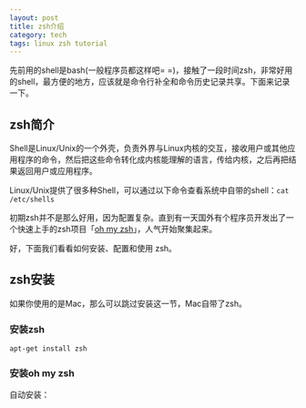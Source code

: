 ```yaml
---
layout: post
title: zsh介绍
category: tech
tags: linux zsh tutorial
---
```


先前用的shell是bash(一般程序员都这样吧= =)，接触了一段时间zsh，非常好用的shell，最方便的地方，应该就是命令行补全和命令历史记录共享。下面来记录一下。

## zsh简介

Shell是Linux/Unix的一个外壳，负责外界与Linux内核的交互，接收用户或其他应用程序的命令，然后把这些命令转化成内核能理解的语言，传给内核，之后再把结果返回用户或应用程序。

Linux/Unix提供了很多种Shell，可以通过以下命令查看系统中自带的shell：`cat /etc/shells`

初期zsh并不是那么好用，因为配置复杂。直到有一天国外有个程序员开发出了一个快速上手的zsh项目「[oh my zsh](https://github.com/robbyrussell/oh-my-zsh)」，人气开始聚集起来。

好，下面我们看看如何安装、配置和使用 zsh。


## zsh安装

如果你使用的是Mac，那么可以跳过安装这一节，Mac自带了zsh。
### 安装zsh
	apt-get install zsh
### 安装oh my zsh
自动安装：

	wget https://github.com/robbyrussell/oh-my-zsh/raw/master/tools/install.sh -O - | sh
手动安装：
	
	git clone git://github.com/robbyrussell/oh-my-zsh.git ~/.oh-my-zsh
	cp ~/.oh-my-zsh/templates/zshrc.zsh-template ~/.zshrc

## zsh配置

与bash类似的配置文件.bashrc，zsh的配置主要集中在用户当前目录的.zshrc里，打开.zshrc，在最下面会发现这么一行字：

	# Customize to your needs…

可以在此处定义自己的环境变量和别名，当然，oh my zsh 在安装时已经自动读取当前的环境变量并进行了设置，你可以继续追加其他环境变量。

我自己的部分配置如下：

	alias vi='vim'
	alias dd='df -h'
	alias p='netstat -antp'
	alias pp='pstree -a'
	alias ta='tail -f /var/log/syslog'
	alias dudir='du --max-depth=1 -ah 2> /dev/null | sort -hr | head '
	alias rm0='find / -type f -name "0" | xargs -i  rm -fr "{}"'
	alias grepall='grep -D skip -nRe'
	
	ip() {
	  iptables -F;
	  iptables-restore < /etc/iptables.test.rules;
	  iptables-save > /etc/iptables.up.rules;
	  iptables -L;
	}
	
	alias tn='tmux new -s'
	alias tll='tmux ls'
	alias tt='tmux attach -t'
	alias tk='tmux kill-session -t'

zsh可以针对文件类型设置对应的打开程序，比如：

alias -s html=mate，意思就是你在命令行输入 hello.html，zsh会为你自动打开 TextMat 并读取 hello.html； 
alias -s gz='tar -xzvf'，表示自动解压后缀为 gz 的压缩包

## zsh使用

* 强大的历史纪录功能，输入 grep 然后用上下箭头可以翻阅你执行的所有 grep 命令。

* 智能拼写纠正.

* 各种补全：路径补全、命令补全，命令参数补全，插件内容补全等等。触发补全只需要按一下或两下 tab 键，补全项可以使用 ctrl+n/p/f/b上下左右切换。

* 目录浏览和跳转：输入 d，即可列出你在这个会话里访问的目录列表，输入列表前的序号，即可直接跳转。

* 在当前目录下输入 .. 或 … ，或直接输入当前目录名都可以跳转。

## zsh其它

通过以上步骤，zsh已经可以很好地使用了。如果你还想更加rock一些，zsh也可以满足你的要求。

### 主题
如果你是个主题控，还可以玩玩 zsh 的主题。在 .zshrc 里找到ZSH_THEME，就可以设置主题了，默认主题是：

	ZSH_THEME=”robbyrussell”

oh my zsh 提供了数十种主题，相关文件在~/.oh-my-zsh/themes目录下，你可以随意选择。

### 插件

oh my zsh 项目提供了完善的插件体系，相关的文件在~/.oh-my-zsh/plugins目录下，默认提供了100多种，大家可以根据自己的实际学习和工作环境采用。

想了解每个插件的功能，只要打开相关目录下的 zsh 文件看一下。插件也是在.zshrc里配置，找到plugins关键字，你就可以加载自己的插件了，系统默认加载 git ，你可以在后面追加内容，如下：

	plugins=(git textmate ruby autojump)
	
	
参考资料:

* <http://zhuanlan.zhihu.com/mactalk/19556676>
* <http://blog.163.com/qy_gong/blog/static/1718738792013102992830558/>
* <http://www.zhihu.com/question/25910725/answer/31951050>

* <https://www.v2ex.com/t/215033#reply6>
* <http://blog.jobbole.com/89609/>
* [Mac命令行工具强化及使用简单记录](http://uecss.com/zsh-brew-autojump-plugins-shell-for-mac.html)
